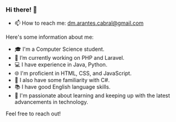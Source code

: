 ### Hi there! 👋

- 📫 How to reach me: dm.arantes.cabral@gmail.com

Here's some information about me:

- 🎓 I'm a Computer Science student.
- 🔭 I’m currently working on PHP and Laravel.
- 💻 I have experience in Java, Python.
- 🌐 I'm proficient in HTML, CSS, and JavaScript.
- 🔧 I also have some familiarity with C#.
- 📚 I have good English language skills.
- 🚀 I'm passionate about learning and keeping up with the latest advancements in technology.

Feel free to reach out!

<!--
**danieldemac/danieldemac** is a ✨ _special_ ✨ repository because its `README.md` (this file) appears on your GitHub profile.

Here are some ideas to get you started:

- 🔭 I’m currently working on ...
- 🌱 I’m currently learning ...
- 👯 I’m looking to collaborate on ...
- 🤔 I’m looking for help with ...
- 💬 Ask me about ...
- 📫 How to reach me: ...
- 😄 Pronouns: ...
- ⚡ Fun fact: ...
-->

